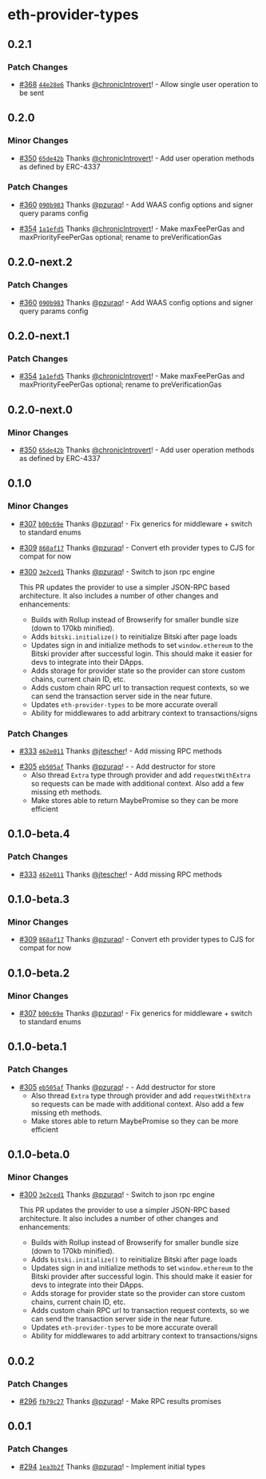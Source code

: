 # eth-provider-types

## 0.2.1

### Patch Changes

- [#368](https://github.com/BitskiCo/bitski-js/pull/368) [`44e28e6`](https://github.com/BitskiCo/bitski-js/commit/44e28e6a8d71c7c509bac56894ec62e5abb5d985) Thanks [@chronicIntrovert](https://github.com/chronicIntrovert)! - Allow single user operation to be sent

## 0.2.0

### Minor Changes

- [#350](https://github.com/BitskiCo/bitski-js/pull/350) [`65de42b`](https://github.com/BitskiCo/bitski-js/commit/65de42be31f3c1da983637b760f927a3c22bc319) Thanks [@chronicIntrovert](https://github.com/chronicIntrovert)! - Add user operation methods as defined by ERC-4337

### Patch Changes

- [#360](https://github.com/BitskiCo/bitski-js/pull/360) [`090b983`](https://github.com/BitskiCo/bitski-js/commit/090b98393da4bc6e576066dddca903325f9ffb07) Thanks [@pzuraq](https://github.com/pzuraq)! - Add WAAS config options and signer query params config

* [#354](https://github.com/BitskiCo/bitski-js/pull/354) [`1a1efd5`](https://github.com/BitskiCo/bitski-js/commit/1a1efd5c2b6eae90c35aafd7cb35f6f3028b6394) Thanks [@chronicIntrovert](https://github.com/chronicIntrovert)! - Make maxFeePerGas and maxPriorityFeePerGas optional; rename to preVerificationGas

## 0.2.0-next.2

### Patch Changes

- [#360](https://github.com/BitskiCo/bitski-js/pull/360) [`090b983`](https://github.com/BitskiCo/bitski-js/commit/090b98393da4bc6e576066dddca903325f9ffb07) Thanks [@pzuraq](https://github.com/pzuraq)! - Add WAAS config options and signer query params config

## 0.2.0-next.1

### Patch Changes

- [#354](https://github.com/BitskiCo/bitski-js/pull/354) [`1a1efd5`](https://github.com/BitskiCo/bitski-js/commit/1a1efd5c2b6eae90c35aafd7cb35f6f3028b6394) Thanks [@chronicIntrovert](https://github.com/chronicIntrovert)! - Make maxFeePerGas and maxPriorityFeePerGas optional; rename to preVerificationGas

## 0.2.0-next.0

### Minor Changes

- [#350](https://github.com/BitskiCo/bitski-js/pull/350) [`65de42b`](https://github.com/BitskiCo/bitski-js/commit/65de42be31f3c1da983637b760f927a3c22bc319) Thanks [@chronicIntrovert](https://github.com/chronicIntrovert)! - Add user operation methods as defined by ERC-4337

## 0.1.0

### Minor Changes

- [#307](https://github.com/BitskiCo/bitski-js/pull/307) [`b00c69e`](https://github.com/BitskiCo/bitski-js/commit/b00c69e661383c5ed8268b3de4d8a22fdd3e3929) Thanks [@pzuraq](https://github.com/pzuraq)! - Fix generics for middleware + switch to standard enums

* [#309](https://github.com/BitskiCo/bitski-js/pull/309) [`868af17`](https://github.com/BitskiCo/bitski-js/commit/868af175ea21cf6a044eab519ee8f820df5657a7) Thanks [@pzuraq](https://github.com/pzuraq)! - Convert eth provider types to CJS for compat for now

- [#300](https://github.com/BitskiCo/bitski-js/pull/300) [`3e2ced1`](https://github.com/BitskiCo/bitski-js/commit/3e2ced1d2ff939c15f3aefec6f65fec3d97b8638) Thanks [@pzuraq](https://github.com/pzuraq)! - Switch to json rpc engine

  This PR updates the provider to use a simpler JSON-RPC based
  architecture. It also includes a number of other changes and enhancements:

  - Builds with Rollup instead of Browserify for smaller bundle size (down
    to 170kb minified).
  - Adds `bitski.initialize()` to reinitialize Bitski after page loads
  - Updates sign in and initialize methods to set `window.ethereum` to the
    Bitski provider after successful login. This should make it easier for
    devs to integrate into their DApps.
  - Adds storage for provider state so the provider can store custom
    chains, current chain ID, etc.
  - Adds custom chain RPC url to transaction request contexts, so we can
    send the transaction server side in the near future.
  - Updates `eth-provider-types` to be more accurate overall
  - Ability for middlewares to add arbitrary context to transactions/signs

### Patch Changes

- [#333](https://github.com/BitskiCo/bitski-js/pull/333) [`462e011`](https://github.com/BitskiCo/bitski-js/commit/462e01184269d440e9216e1d2ff92334d2d712c0) Thanks [@jtescher](https://github.com/jtescher)! - Add missing RPC methods

* [#305](https://github.com/BitskiCo/bitski-js/pull/305) [`eb505af`](https://github.com/BitskiCo/bitski-js/commit/eb505aff9cf0a3e338aec278be131df1b17fb66b) Thanks [@pzuraq](https://github.com/pzuraq)! - - Add destructor for store
  - Also thread `Extra` type through provider and add `requestWithExtra` so
    requests can be made with additional context. Also add a few missing eth
    methods.
  - Make stores able to return MaybePromise so they can be more efficient

## 0.1.0-beta.4

### Patch Changes

- [#333](https://github.com/BitskiCo/bitski-js/pull/333) [`462e011`](https://github.com/BitskiCo/bitski-js/commit/462e01184269d440e9216e1d2ff92334d2d712c0) Thanks [@jtescher](https://github.com/jtescher)! - Add missing RPC methods

## 0.1.0-beta.3

### Minor Changes

- [#309](https://github.com/BitskiCo/bitski-js/pull/309) [`868af17`](https://github.com/BitskiCo/bitski-js/commit/868af175ea21cf6a044eab519ee8f820df5657a7) Thanks [@pzuraq](https://github.com/pzuraq)! - Convert eth provider types to CJS for compat for now

## 0.1.0-beta.2

### Minor Changes

- [#307](https://github.com/BitskiCo/bitski-js/pull/307) [`b00c69e`](https://github.com/BitskiCo/bitski-js/commit/b00c69e661383c5ed8268b3de4d8a22fdd3e3929) Thanks [@pzuraq](https://github.com/pzuraq)! - Fix generics for middleware + switch to standard enums

## 0.1.0-beta.1

### Patch Changes

- [#305](https://github.com/BitskiCo/bitski-js/pull/305) [`eb505af`](https://github.com/BitskiCo/bitski-js/commit/eb505aff9cf0a3e338aec278be131df1b17fb66b) Thanks [@pzuraq](https://github.com/pzuraq)! - - Add destructor for store
  - Also thread `Extra` type through provider and add `requestWithExtra` so
    requests can be made with additional context. Also add a few missing eth
    methods.
  - Make stores able to return MaybePromise so they can be more efficient

## 0.1.0-beta.0

### Minor Changes

- [#300](https://github.com/BitskiCo/bitski-js/pull/300) [`3e2ced1`](https://github.com/BitskiCo/bitski-js/commit/3e2ced1d2ff939c15f3aefec6f65fec3d97b8638) Thanks [@pzuraq](https://github.com/pzuraq)! - Switch to json rpc engine

  This PR updates the provider to use a simpler JSON-RPC based
  architecture. It also includes a number of other changes and enhancements:

  - Builds with Rollup instead of Browserify for smaller bundle size (down
    to 170kb minified).
  - Adds `bitski.initialize()` to reinitialize Bitski after page loads
  - Updates sign in and initialize methods to set `window.ethereum` to the
    Bitski provider after successful login. This should make it easier for
    devs to integrate into their DApps.
  - Adds storage for provider state so the provider can store custom
    chains, current chain ID, etc.
  - Adds custom chain RPC url to transaction request contexts, so we can
    send the transaction server side in the near future.
  - Updates `eth-provider-types` to be more accurate overall
  - Ability for middlewares to add arbitrary context to transactions/signs

## 0.0.2

### Patch Changes

- [#296](https://github.com/BitskiCo/bitski-js/pull/296) [`fb79c27`](https://github.com/BitskiCo/bitski-js/commit/fb79c27d597a19368a5b36beeffce98772ca267c) Thanks [@pzuraq](https://github.com/pzuraq)! - Make RPC results promises

## 0.0.1

### Patch Changes

- [#294](https://github.com/BitskiCo/bitski-js/pull/294) [`1ea3b2f`](https://github.com/BitskiCo/bitski-js/commit/1ea3b2f6afd9d2f912c4b4cfc9f24401457630b4) Thanks [@pzuraq](https://github.com/pzuraq)! - Implement initial types
